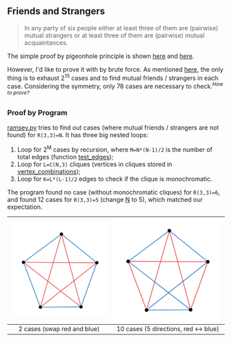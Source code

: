 ## Friends and Strangers

> In any party of six people either at least three of them are (pairwise) mutual strangers or at least three of them are (pairwise) mutual acquaintances.

The simple proof by pigeonhole principle is shown [here](https://en.wikipedia.org/wiki/Theorem_on_friends_and_strangers#Sketch_of_a_proof) and [here](https://en.wikipedia.org/wiki/Ramsey's_theorem#R%283,_3%29_=_6).

However, I'd like to prove it with by brute force. As mentioned [here](https://en.wikipedia.org/wiki/Theorem_on_friends_and_strangers#Conversion_to_a_graph-theoretic_setting), the only thing is to exhaust 2<sup>15</sup> cases and to find mutual friends / strangers in each case. Considering the symmetry, only 78 cases are necessary to check.<sup>*How to prove?*</sup>

### Proof by Program

[ramsey.py](ramsey.py) tries to find out cases (where mutual friends / strangers are not found) for `R(3,3)=N`. It has three big nested loops:

1. Loop for 2<sup>M</sup> cases by recursion, where `M=N*(N-1)/2` is the number of total edges (function [test_edges](ramsey.py#L73));
2. Loop for `L=C(N,3)` cliques (vertices in cliques stored in [vertex_combinations](ramsey.py#L38));
3. Loop for `K=L*(L-1)/2` edges to check if the clique is monochromatic.

The program found no case (without monochromatic cliques) for `R(3,3)=6`, and found 12 cases for `R(3,3)=5` (change [N](ramsey.py#L5) to 5), which matched our expectation.

|<img src="diagrams/ramsey1.png">|<img src="diagrams/ramsey2.png">     |
|:------------------------------:|:-----------------------------------:|
|2 cases (swap red and blue)     |10 cases (5 directions, red <-> blue)|
